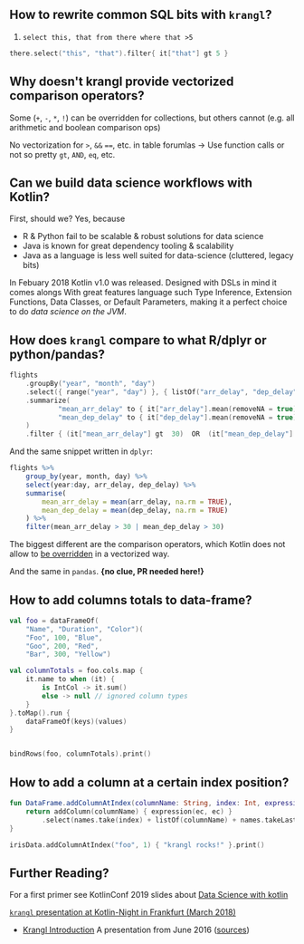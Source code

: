 ## How to rewrite common SQL bits with `krangl`?

1. `select this, that from there where that >5`

```kotlin
there.select("this", "that").filter{ it["that"] gt 5 }
```

## Why doesn't krangl provide vectorized comparison operators?

Some (`+`, `-`, `*`, `!`) can be overridden for collections, but others cannot (e.g. all arithmetic and boolean comparison ops)

No vectorization for `>`,  `&&` `==`, etc. in table forumlas → Use function calls or not so pretty `gt`, `AND`, `eq`, etc.


## Can we build data science workflows with Kotlin?

First, should we? Yes, because

* R & Python fail to be scalable & robust solutions for data science
* Java is known for great dependency tooling & scalability
* Java as a language is less well suited for data-science (cluttered, legacy bits)


In Febuary 2018 Kotlin v1.0 was released. Designed with DSLs in mind it comes alongs With great features language such Type Inference, Extension Functions, Data Classes, or Default Parameters, making it a perfect choice to do *data science on the JVM*.


## How does `krangl` compare to what R/dplyr or python/pandas?



```kotlin
flights
    .groupBy("year", "month", "day")
    .select({ range("year", "day") }, { listOf("arr_delay", "dep_delay") })
    .summarize(
            "mean_arr_delay" to { it["arr_delay"].mean(removeNA = true) },
            "mean_dep_delay" to { it["dep_delay"].mean(removeNA = true) }
    )
    .filter { (it["mean_arr_delay"] gt  30)  OR  (it["mean_dep_delay"] gt  30) }
```

And the same snippet written in `dplyr`:

```r
flights %>%
    group_by(year, month, day) %>%
    select(year:day, arr_delay, dep_delay) %>%
    summarise(
        mean_arr_delay = mean(arr_delay, na.rm = TRUE),
        mean_dep_delay = mean(dep_delay, na.rm = TRUE)
    ) %>%
    filter(mean_arr_delay > 30 | mean_dep_delay > 30)
```

The biggest different are the comparison operators, which Kotlin does not allow to [be overridden](https://kotlinlang.org/docs/reference/operator-overloading.html) in a vectorized way.

And the same in `pandas`. **{no clue, PR needed here!}**


## How to add columns totals to data-frame?

```kotlin
val foo = dataFrameOf(
    "Name", "Duration", "Color")(
    "Foo", 100, "Blue",
    "Goo", 200, "Red",
    "Bar", 300, "Yellow")

val columnTotals = foo.cols.map {
    it.name to when (it) {
        is IntCol -> it.sum()
        else -> null // ignored column types
    }
}.toMap().run {
    dataFrameOf(keys)(values)
}


bindRows(foo, columnTotals).print()
```

## How to add a column at a certain index position?

```kotlin
fun DataFrame.addColumnAtIndex(columnName: String, index: Int, expression: TableExpression): DataFrame {
    return addColumn(columnName) { expression(ec, ec) }
        .select(names.take(index) + listOf(columnName) + names.takeLast(index))
}

irisData.addColumnAtIndex("foo", 1) { "krangl rocks!" }.print()
```


## Further Reading?


For a first primer see KotlinConf 2019 slides about [Data Science with kotlin](https://holgerbrandl.github.io/data_science_with_kotlin/data_science_with_kotlin.html#1)

[`krangl` presentation at Kotlin-Night in Frankfurt (March 2018)](https://holgerbrandl.github.io/kotlin4ds_kotlin_night_frankfurt//emerging_kotlin_ds_ecosystem.html)

* [Krangl Introduction](http://holgerbrandl.github.io/krangl/bier_slides_june2016/krangl_intro.html) A presentation from June 2016 ([sources](./docs/bier_slides_june2016/krangl_intro.md))